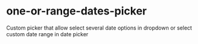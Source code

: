 # one-or-range-dates-picker
Custom picker that allow select several date options in dropdown or select custom date range in date picker

